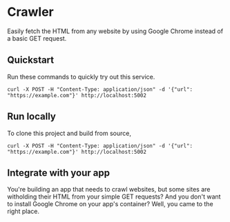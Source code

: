 # Crawler

Easily fetch the HTML from any website by using Google Chrome instead of a basic GET request.


## Quickstart

Run these commands to quickly try out this service.
```
curl -X POST -H "Content-Type: application/json" -d '{"url": "https://example.com"}' http://localhost:5002
```

## Run locally

To clone this project and build from source,
```
curl -X POST -H "Content-Type: application/json" -d '{"url": "https://example.com"}' http://localhost:5002
```


## Integrate with your app

You're building an app that needs to crawl websites, but some sites are witholding their HTML from your simple GET requests? And you don't want to install Google Chrome on your app's container? Well, you came to the right place.
```

```